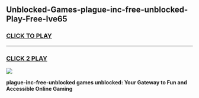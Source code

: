 
## Unblocked-Games-plague-inc-free-unblocked-Play-Free-lve65
<h3>
<a href="https://premium76.site?title=plague-inc-free-unblocked&ref=10A">CLICK TO PLAY</a></h3>
<hr>

<h3>
<a href="https://premium76.site?title=plague-inc-free-unblocked&ref=10A">CLICK 2 PLAY</a>
  
</h3>

<a href="https://premium76.site?title=plague-inc-free-unblocked&ref=10A"><img src="https://clearcache.store/games.png"></a>


**plague-inc-free-unblocked games unblocked: Your Gateway to Fun and Accessible Online Gaming**
